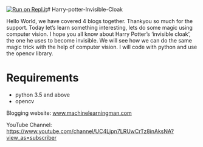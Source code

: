 [![Run on Repl.it](https://repl.it/badge/github/Gaurav-chatterjee/Harry-potter-Invisible-Cloak)](https://repl.it/github/Gaurav-chatterjee/Harry-potter-Invisible-Cloak)# Harry-potter-Invisible-Cloak

Hello World, we have covered 4 blogs together. Thankyou so much for the support. Today let’s learn something interesting,
lets do some magic using computer vision. I hope you all know about Harry Potter’s ‘invisible cloak’, 
the one he uses to become invisible. We will see how we can do the same magic trick with the help of computer vision. 
I will code with python and use the opencv library.

# Requirements

* python 3.5 and above
* opencv


Blogging website: www.machinelearningman.com


YouTube Channel: https://www.youtube.com/channel/UC4Ljpn7LRUwCrTz8inAksNA?view_as=subscriber
